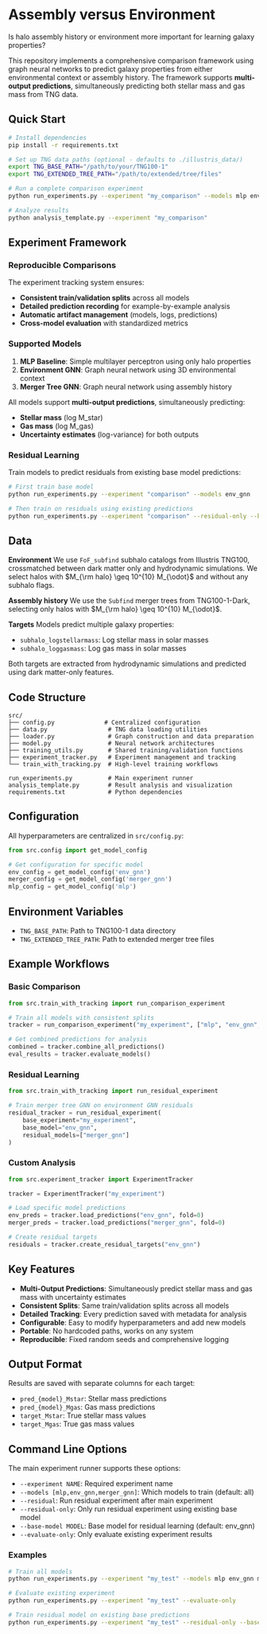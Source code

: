 # Assembly versus Environment

Is halo assembly history or environment more important for learning galaxy properties? 

This repository implements a comprehensive comparison framework using graph neural networks to predict galaxy properties from either environmental context or assembly history. The framework supports **multi-output predictions**, simultaneously predicting both stellar mass and gas mass from TNG data.

## Quick Start

```bash
# Install dependencies
pip install -r requirements.txt

# Set up TNG data paths (optional - defaults to ./illustris_data/)
export TNG_BASE_PATH="/path/to/your/TNG100-1"
export TNG_EXTENDED_TREE_PATH="/path/to/extended/tree/files"

# Run a complete comparison experiment
python run_experiments.py --experiment "my_comparison" --models mlp env_gnn merger_gnn

# Analyze results
python analysis_template.py --experiment "my_comparison"
```

## Experiment Framework

### Reproducible Comparisons
The experiment tracking system ensures:
- **Consistent train/validation splits** across all models
- **Detailed prediction recording** for example-by-example analysis
- **Automatic artifact management** (models, logs, predictions)
- **Cross-model evaluation** with standardized metrics

### Supported Models
1. **MLP Baseline**: Simple multilayer perceptron using only halo properties
2. **Environment GNN**: Graph neural network using 3D environmental context  
3. **Merger Tree GNN**: Graph neural network using assembly history

All models support **multi-output predictions**, simultaneously predicting:
- **Stellar mass** (log M_star) 
- **Gas mass** (log M_gas)
- **Uncertainty estimates** (log-variance) for both outputs

### Residual Learning
Train models to predict residuals from existing base model predictions:
```bash
# First train base model
python run_experiments.py --experiment "comparison" --models env_gnn

# Then train on residuals using existing predictions
python run_experiments.py --experiment "comparison" --residual-only --base-model env_gnn
```

## Data

**Environment** We use `FoF_subfind` subhalo catalogs from Illustris TNG100, crossmatched between dark matter only and hydrodynamic simulations. We select halos with $M_{\rm halo} \geq 10^{10} M_{\odot}$ and without any subhalo flags.

**Assembly history** We use the `Subfind` merger trees from TNG100-1-Dark, selecting only halos with $M_{\rm halo} \geq 10^{10} M_{\odot}$.

**Targets** Models predict multiple galaxy properties:
- `subhalo_logstellarmass`: Log stellar mass in solar masses
- `subhalo_loggasmass`: Log gas mass in solar masses

Both targets are extracted from hydrodynamic simulations and predicted using dark matter-only features.

## Code Structure

```
src/
├── config.py              # Centralized configuration
├── data.py                 # TNG data loading utilities  
├── loader.py               # Graph construction and data preparation
├── model.py                # Neural network architectures
├── training_utils.py       # Shared training/validation functions
├── experiment_tracker.py   # Experiment management and tracking
└── train_with_tracking.py  # High-level training workflows

run_experiments.py          # Main experiment runner
analysis_template.py        # Result analysis and visualization
requirements.txt            # Python dependencies
```

## Configuration

All hyperparameters are centralized in `src/config.py`:

```python
from src.config import get_model_config

# Get configuration for specific model
env_config = get_model_config('env_gnn')
merger_config = get_model_config('merger_gnn')
mlp_config = get_model_config('mlp')
```

## Environment Variables

- `TNG_BASE_PATH`: Path to TNG100-1 data directory
- `TNG_EXTENDED_TREE_PATH`: Path to extended merger tree files

## Example Workflows

### Basic Comparison
```python
from src.train_with_tracking import run_comparison_experiment

# Train all models with consistent splits
tracker = run_comparison_experiment("my_experiment", ["mlp", "env_gnn", "merger_gnn"])

# Get combined predictions for analysis
combined = tracker.combine_all_predictions()
eval_results = tracker.evaluate_models()
```

### Residual Learning
```python
from src.train_with_tracking import run_residual_experiment

# Train merger tree GNN on environment GNN residuals
residual_tracker = run_residual_experiment(
    base_experiment="my_experiment",
    base_model="env_gnn", 
    residual_models=["merger_gnn"]
)
```

### Custom Analysis
```python
from src.experiment_tracker import ExperimentTracker

tracker = ExperimentTracker("my_experiment")

# Load specific model predictions
env_preds = tracker.load_predictions("env_gnn", fold=0)
merger_preds = tracker.load_predictions("merger_gnn", fold=0)

# Create residual targets
residuals = tracker.create_residual_targets("env_gnn")
```

## Key Features

- **Multi-Output Predictions**: Simultaneously predict stellar mass and gas mass with uncertainty estimates
- **Consistent Splits**: Same train/validation splits across all models
- **Detailed Tracking**: Every prediction saved with metadata for analysis
- **Configurable**: Easy to modify hyperparameters and add new models
- **Portable**: No hardcoded paths, works on any system
- **Reproducible**: Fixed random seeds and comprehensive logging

## Output Format

Results are saved with separate columns for each target:
- `pred_{model}_Mstar`: Stellar mass predictions
- `pred_{model}_Mgas`: Gas mass predictions  
- `target_Mstar`: True stellar mass values
- `target_Mgas`: True gas mass values

## Command Line Options

The main experiment runner supports these options:

- `--experiment NAME`: Required experiment name
- `--models [mlp,env_gnn,merger_gnn]`: Which models to train (default: all)
- `--residual`: Run residual experiment after main experiment  
- `--residual-only`: Only run residual experiment using existing base model
- `--base-model MODEL`: Base model for residual learning (default: env_gnn)
- `--evaluate-only`: Only evaluate existing experiment results

### Examples

```bash
# Train all models
python run_experiments.py --experiment "my_test" --models mlp env_gnn merger_gnn

# Evaluate existing experiment
python run_experiments.py --experiment "my_test" --evaluate-only

# Train residual model on existing base predictions  
python run_experiments.py --experiment "my_test" --residual-only --base-model env_gnn
```
